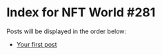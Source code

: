 # Index for NFT World #281
Posts will be displayed in the order below:

- [Your first post](./001-first.md)

